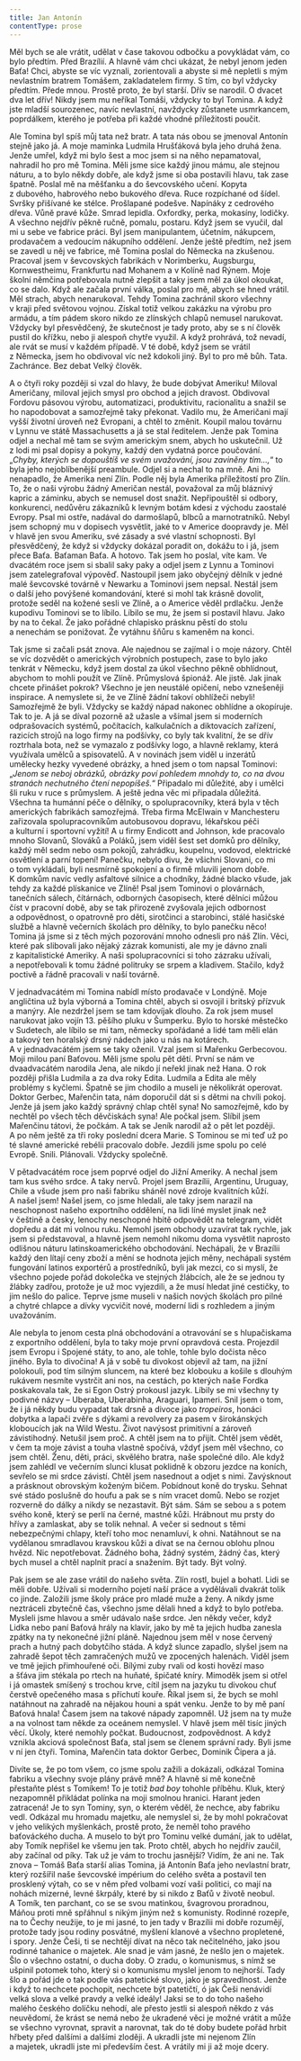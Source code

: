 ```yaml
---
title: Jan Antonín
contentType: prose
---
```


Měl bych se ale vrátit, udělat v čase takovou odbočku a povykládat vám, co bylo předtím. Před Brazílií. A hlavně vám chci ukázat, že nebyl jenom jeden Baťa! Chci, abyste se víc vyznali, zorientovali a abyste si mě nepletli s mým nevlastním bratrem Tomášem, zakladatelem firmy. S tím, co byl vždycky předtím. Přede mnou. Prostě proto, že byl starší. Dřív se narodil. O dvacet dva let dřív! Nikdy jsem mu neříkal Tomáši, vždycky to byl Tomina. A když jste mladší sourozenec, navíc nevlastní, navždycky zůstanete usmrkancem, poprdálkem, kterého je potřeba při každé vhodné příležitosti poučit.

Ale Tomina byl spíš můj tata než bratr. A tata nás obou se jmenoval Antonín stejně jako já. A moje maminka Ludmila Hrušťáková byla jeho druhá žena. Jenže umřel, když mi bylo šest a moc jsem si na něho nepamatoval, nahradil ho pro mě Tomina. Měli jsme sice každý jinou mámu, ale stejnou náturu, a to bylo někdy dobře, ale když jsme si oba postavili hlavu, tak zase špatně. Poslal mě na měšťanku a do ševcovského učení. Kopyta z dubového, habrového nebo bukového dřeva. Ruce rozpíchané od šídel. Svršky přišívané ke stélce. Prošlapané podešve. Napínáky z cedrového dřeva. Vůně pravé kůže. Smrad lepidla. Oxfordky, perka, mokasíny, lodičky. A všechno nejdřív pěkně ručně, pomalu, postaru. Když jsem se vyučil, dal mi u sebe ve fabrice práci. Byl jsem manipulantem, účetním, nákupcem, prodavačem a vedoucím nákupního oddělení. Jenže ještě předtím, než jsem se zavedl u něj ve fabrice, mě Tomina poslal do Německa na zkušenou. Pracoval jsem v ševcovských fabrikách v Norimberku, Augsburgu, Kornwestheimu, Frankfurtu nad Mohanem a v Kolíně nad Rýnem. Moje školní němčina potřebovala nutně zlepšit a taky jsem měl za úkol okoukat, co se dalo. Když ale začala první válka, poslal pro mě, abych se hned vrátil. Měl strach, abych nenarukoval. Tehdy Tomina zachránil skoro všechny v kraji před světovou vojnou. Získal totiž velkou zakázku na výrobu pro armádu, a tím pádem skoro nikdo ze zlínských chlapů nemusel narukovat. Vždycky byl přesvědčený, že skutečnost je tady proto, aby se s ní člověk pustil do křížku, nebo ji alespoň chytře využil. A když prohrává, tož nevadí, ale rvát se musí v každém případě. V té době, když jsem se vrátil z Německa, jsem ho obdivoval víc než kdokoli jiný. Byl to pro mě bůh. Tata. Zachránce. Bez debat Velký člověk.

A o čtyři roky později si vzal do hlavy, že bude dobývat Ameriku! Miloval Američany, miloval jejich smysl pro obchod a jejich dravost. Obdivoval Fordovu pásovou výrobu, automatizaci, produktivitu, racionalitu a snažil se ho napodobovat a samozřejmě taky překonat. Vadilo mu, že Američani mají vyšší životní úroveň než Evropani, a chtěl to změnit. Koupil malou továrnu v Lynnu ve státě Massachusetts a já se stal ředitelem. Jenže pak Tomina odjel a nechal mě tam se svým americkým snem, abych ho uskutečnil. Už z lodi mi psal dopisy a pokyny, každý den vydatná porce poučování. „_Chyby, kterých se dopouštíš ve svém uvažování, jsou zaviněny tím…,_“ to byla jeho nejoblíbenější preambule. Odjel si a nechal to na mně. Ani ho nenapadlo, že Amerika není Zlín. Podle něj byla Amerika příležitostí pro Zlín. To, že o naši výrobu žádný Američan nestál, považoval za můj bláznivý kapric a záminku, abych se nemusel dost snažit. Nepřipouštěl si odbory, konkurenci, nedůvěru zákazníků k levným botám kdesi z východu zaostalé Evropy. Psal mi ostře, nadával do darmošlapů, blbců a marnotratníků. Nebyl jsem schopný mu v dopisech vysvětlit, jaké to v Americe doopravdy je. Měl v hlavě jen svou Ameriku, své zásady a své vlastní schopnosti. Byl přesvědčený, že když si vždycky dokázal poradit on, dokážu to i já, jsem přece Baťa. Baťaman Baťa. A hotovo. Tak jsem ho poslal, víte kam. Ve dvacátém roce jsem si sbalil saky paky a odjel jsem z Lynnu a Tominovi jsem zatelegrafoval výpověď. Nastoupil jsem jako obyčejný dělník v jedné malé ševcovské továrně v Newarku a Tominovi jsem nepsal. Nestál jsem o další jeho povýšené komandování, které si mohl tak krásně dovolit, protože seděl na kožené sesli ve Zlíně, a o Americe věděl prdlačku. Jenže kupodivu Tominovi se to líbilo. Líbilo se mu, že jsem si postavil hlavu. Jako by na to čekal. Že jako pořádné chlapisko prásknu pěstí do stolu a nenechám se ponižovat. Že vytáhnu šňůru s kameněm na konci.

Tak jsme si začali psát znova. Ale najednou se zajímal i o moje názory. Chtěl se víc dozvědět o amerických výrobních postupech, zase to bylo jako tenkrát v Německu, když jsem dostal za úkol všechno pěkně obhlídnout, abychom to mohli použít ve Zlíně. Průmyslová špionáž. Ale jistě. Jak jinak chcete přinášet pokrok? Všechno je jen neustálé opičení, nebo vznešeněji inspirace. A nemyslete si, že ve Zlíně žádní takoví obhlížeči nebyli! Samozřejmě že byli. Vždycky se každý nápad nakonec obhlídne a okopíruje. Tak to je. A já se díval pozorně až užasle a všímal jsem si moderních odprašovacích systémů, počítacích, kalkulačních a diktovacích zařízení, razicích strojů na logo firmy na podšívky, co byly tak kvalitní, že se dřív roztrhala bota, než se vymazalo z podšívky logo, a hlavně reklamy, která využívala umělců a spisovatelů. A v novinách jsem viděl u inzerátů umělecky hezky vyvedené obrázky, a hned jsem o tom napsal Tominovi: „_Jenom se neboj obrázků, obrázky poví pohledem mnohdy to, co na dvou stranách nechutného čtení nepopíšeš._“ Připadalo mi důležité, aby i umělci šli ruku v ruce s průmyslem. A ještě jedna věc mi připadala důležitá. Všechna ta humánní péče o dělníky, o spolupracovníky, která byla v těch amerických fabrikách samozřejmá. Třeba firma McElwain v Manchesteru zařizovala spolupracovníkům autobusovou dopravu, lékařskou péči a kulturní i sportovní vyžití! A u firmy Endicott and Johnson, kde pracovalo mnoho Slovanů, Slováků a Poláků, jsem viděl šest set domků pro dělníky, každý měl sedm nebo osm pokojů, zahrádku, koupelnu, vodovod, elektrické osvětlení a parní topení! Panečku, nebylo divu, že všichni Slovani, co mi o tom vykládali, byli nesmírně spokojení a o firmě mluvili jenom dobře. K domkům navíc vedly asfaltové silnice a chodníky, žádné blacko všude, jak tehdy za každé plískanice ve Zlíně! Psal jsem Tominovi o plovárnách, tanečních sálech, čítárnách, odborných časopisech, které dělníci můžou číst v pracovní době, aby se tak přirozeně zvyšovala jejich odbornost a odpovědnost, o opatrovně pro děti, sirotčinci a starobinci, stálé hasičské službě a hlavně večerních školách pro dělníky, to bylo panečku něco! Tomina já jsme si z těch mých pozorování mnoho odnesli pro náš Zlín. Věci, které pak slibovali jako nějaký zázrak komunisti, ale my je dávno znali z kapitalistické Ameriky. A naši spolupracovníci si toho zázraku užívali, a nepotřebovali k tomu žádné politruky se srpem a kladivem. Stačilo, když poctivě a řádně pracovali v naší továrně.

V jednadvacátém mi Tomina nabídl místo prodavače v Londýně. Moje angličtina už byla výborná a Tomina chtěl, abych si osvojil i britský přízvuk a manýry. Ale nezdržel jsem se tam kdovíjak dlouho. Za rok jsem musel narukovat jako vojín 13. pěšího pluku v Šumperku. Bylo to horské městečko v Sudetech, ale líbilo se mi tam, německy spořádané a lidé tam měli elán a takový ten horalský drsný nádech jako u nás na kotárech. A v jednadvacátém jsem se taky oženil. Vzal jsem si Mařenku Gerbecovou. Moji milou paní Baťovou. Měli jsme spolu pět dětí. První se nám ve dvaadvacátém narodila Jena, ale nikdo jí neřekl jinak než Hana. O rok později přišla Ludmila a za dva roky Edita. Ludmila a Edita ale měly problémy s kyčlemi. Špatně se jim chodilo a museli je několikrát operovat. Doktor Gerbec, Mařenčin tata, nám doporučil dát si s dětmi na chvíli pokoj. Jenže já jsem jako každý správný chlap chtěl syna! No samozřejmě, kdo by nechtěl po všech těch děvčiskách syna! Ale počkal jsem. Slíbil jsem Mařenčinu tátovi, že počkám. A tak se Jeník narodil až o pět let později. A po něm ještě za tři roky poslední dcera Marie. S Tominou se mi teď už po té slavné americké rebélii pracovalo dobře. Jezdili jsme spolu po celé Evropě. Snili. Plánovali. Vždycky společně.

V pětadvacátém roce jsem poprvé odjel do Jižní Ameriky. A nechal jsem tam kus svého srdce. A taky nervů. Projel jsem Brazílii, Argentinu, Uruguay, Chile a všude jsem pro naši fabriku sháněl nové zdroje kvalitních kůží. A našel jsem! Našel jsem, co jsme hledali, ale taky jsem narazil na neschopnost našeho exportního oddělení, na lidi líné myslet jinak než v češtině a česky, lenochy neschopné hbitě odpovědět na telegram, vidět dopředu a dát mi volnou ruku. Nemohl jsem obchody uzavírat tak rychle, jak jsem si představoval, a hlavně jsem nemohl nikomu doma vysvětlit naprosto odlišnou náturu latinskoamerického obchodování. Nechápali, že v Brazílii každý den lítají ceny zboží a mění se hodnota jejich měny, nechápali systém fungování latinos exportérů a prostředníků, byli jak mezci, co si myslí, že všechno pojede pořád dokolečka ve stejných žlábcích, ale že se jednou ty žlábky zadřou, protože je už moc vyjezdili, a že musí hledat jiné cestičky, to jim nešlo do palice. Teprve jsme museli v našich nových školách pro pilné a chytré chlapce a dívky vycvičit nové, moderní lidi s rozhledem a jiným uvažováním.

Ale nebyla to jenom cesta plná obchodování a otravování se s hlupačiskama z exportního oddělení, byla to taky moje první opravdová cesta. Projezdil jsem Evropu i Spojené státy, to ano, ale tohle, tohle bylo dočista něco jiného. Byla to divočina! A já v sobě tu divokost objevil až tam, na jižní polokouli, pod tím silným sluncem, na které bez klobouku a košile s dlouhým rukávem nesmíte vystrčit ani nos, na cestách, po kterých naše Fordka poskakovala tak, že si Egon Ostrý prokousl jazyk. Líbily se mi všechny ty podivné názvy – Uberaba, Uberabinha, Araguari, Ipameri. Snil jsem o tom, že i já někdy budu vypadat tak drsně a divoce jako _tropeiros_, honáci dobytka a lapači zvěře s dýkami a revolvery za pasem v širokánských kloboucích jak na Wild Westu. Život navýsost primitivní a zároveň závistihodný. Netušil jsem proč. A chtěl jsem na to přijít. Chtěl jsem vědět, v čem ta moje závist a touha vlastně spočívá, vždyť jsem měl všechno, co jsem chtěl. Ženu, děti, práci, skvělého bratra, naše společné dílo. Ale když jsem zahlédl ve večerním slunci klusat poklidně k obzoru jezdce na koních, sevřelo se mi srdce závistí. Chtěl jsem nasednout a odjet s nimi. Zavýsknout a prásknout obrovským koženým bičem. Pobídnout koně do trysku. Sehnat své stádo poslušně do houfu a pak se s ním vracet domů. Nebo se rozjet rozverně do dálky a nikdy se ne­zastavit. Být sám. Sám se sebou a s potem svého koně, který se perlí na černé, mastné kůži. Hrábnout mu prsty do hřívy a zamlaskat, aby se tolik nehnal. A večer si sednout s těmi nebezpečnými chlapy, kteří toho moc nenamluví, k ohni. Natáhnout se na vydělanou smradlavou kravskou kůži a dívat se na černou oblohu plnou hvězd. Nic nepotřebovat. Žádného boha, žádný systém, žádný čas, který bych musel a chtěl naplnit prací a snažením. Být tady. Být volný.

Pak jsem se ale zase vrátil do našeho světa. Zlín rostl, bujel a bohatl. Lidi se měli dobře. Užívali si moderního pojetí naší práce a vydělávali dvakrát tolik co jinde. Založili jsme školy práce pro mladé muže a ženy. A nikdy jsme neztráceli zbytečně čas, všechno jsme dělali hned a když to bylo potřeba. Mysleli jsme hlavou a směr udávalo naše srdce. Jen někdy večer, když Lidka nebo paní Baťová hrály na klavír, jako by mě ta jejich hudba zanesla zpátky na ty nekonečné jižní pláně. Najednou jsem měl v nose červený prach a hutný pach dobytčího stáda. A když slunce zapadlo, slyšel jsem na zahradě šepot těch zamračených mužů ve zpocených halenách. Viděl jsem ve tmě jejich přimhouřené oči. Bílými zuby rvali od kosti hovězí maso a šťáva jim stékala po rtech na huňaté, špičaté kníry. Mimoděk jsem si otřel i já omastek smíšený s trochou krve, cítil jsem na jazyku tu divokou chuť čerstvě opečeného masa s příchutí kouře. Říkal jsem si, že bych se mohl natáhnout na zahradě na nějakou houni a spát venku. Jenže to by mě paní Baťová hnala! Časem jsem na takové nápady zapomněl. Už jsem na ty muže a na volnost tam někde za oceánem nemyslel. V hlavě jsem měl tisíc jiných věcí. Úkoly, které nemohly počkat. Budoucnost, zodpovědnost. A když vznikla akciová společnost Baťa, stal jsem se členem správní rady. Byli jsme v ní jen čtyři. Tomina, Mařenčin tata doktor Gerbec, Dominik Čipera a já.

Divíte se, že po tom všem, co jsme spolu zažili a dokázali, odkázal Tomina fabriku a všechny svoje plány právě mně? A hlavně si mě konečně přestaňte plést s Tomíkem! To je totiž _bad boy_ tohohle příběhu. Kluk, který nezapomněl přikládat polínka na moji smolnou hranici. Harant jeden zatracená! Je to syn Tominy, syn, o kterém věděl, že nechce, aby fabriku vedl. Odkázal mu hromadu majetku, ale nemyslel si, že by mohl pokračovat v jeho velikých myšlenkách, prostě proto, že neměl toho pravého baťováckého ducha. A muselo to být pro Tominu velké dumání, jak to udělat, aby Tomík nepřišel ke všemu jen tak. Proto chtěl, abych ho nejdřív zaučil, aby začínal od píky. Tak už je vám to trochu jasnější? Vidím, že ani ne. Tak znova – Tomáš Baťa starší alias Tomina, já Antonín Baťa jeho nevlastní bratr, který rozšířil naše ševcovské impérium do celého světa a postavil ten prosklený výtah, co se v něm před volbami vozí vaši politici, co mají na nohách mizerné, levné škrpály, které by si nikdo z Baťů v životě neobul. A Tomík, ten parchant, co se se svou matinkou, švagrovou proradnou, Máňou proti mně spřáhnul s nikým jiným než s komunisty. Rodinné rozepře, na to Čechy neužije, to je mi jasné, to jen tady v Brazílii mi dobře rozumějí, protože tady jsou rodiny posvátné, myšlení klanové a všechno propletené, i spory. Jenže Češi, ti se nechtějí dívat na něco tak nečitelného, jako jsou rodinné tahanice o majetek. Ale snad je vám jasné, že nešlo jen o majetek. Šlo o všechno ostatní, o ducha doby. O zradu, o komunismus, s nímž se ušpinil potomek toho, který si o komunismu myslel jenom to nejhorší. Tady šlo a pořád jde o tak podle vás patetické slovo, jako je spravedlnost. Jenže i když to nechcete pochopit, nechcete být patetičtí, ó jak Češi nenávidí velká slova a velké pravdy a velké ideály! Jaksi se to do toho našeho malého českého dolíčku nehodí, ale přesto jestli si alespoň někdo z vás neuvědomí, že krást se nemá nebo že ukradené věci je možné vrátit a může se všechno vyrovnat, spravit a narovnat, tak do té doby budete pořád hrbit hřbety před dalšími a dalšími zloději. A ukradli jste mi nejenom Zlín a majetek, ukradli jste mi především čest. A vrátily mi ji až moje dcery.

